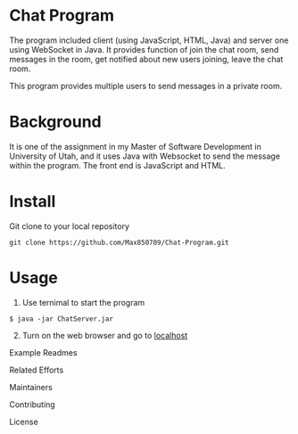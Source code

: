 # Chat Program

The program included client (using JavaScript, HTML, Java) and server one using WebSocket in Java. It provides function of join the chat room, send messages in the room, get notified about new users joining, leave the chat room.

This program provides multiple users to send messages in a private room. 

# Background
It is one of the assignment in my Master of Software Development in University of Utah, and it uses Java with Websocket to send the message within the program. 
The front end is JavaScript and HTML.

# Install
Git clone to your local repository
```
git clone https://github.com/Max850709/Chat-Program.git
```

# Usage
1. Use ternimal to start the program 
```
$ java -jar ChatServer.jar
```
2. Turn on the web browser and go to [localhost](127.0.0.1)

Example Readmes

Related Efforts

Maintainers

Contributing

License
